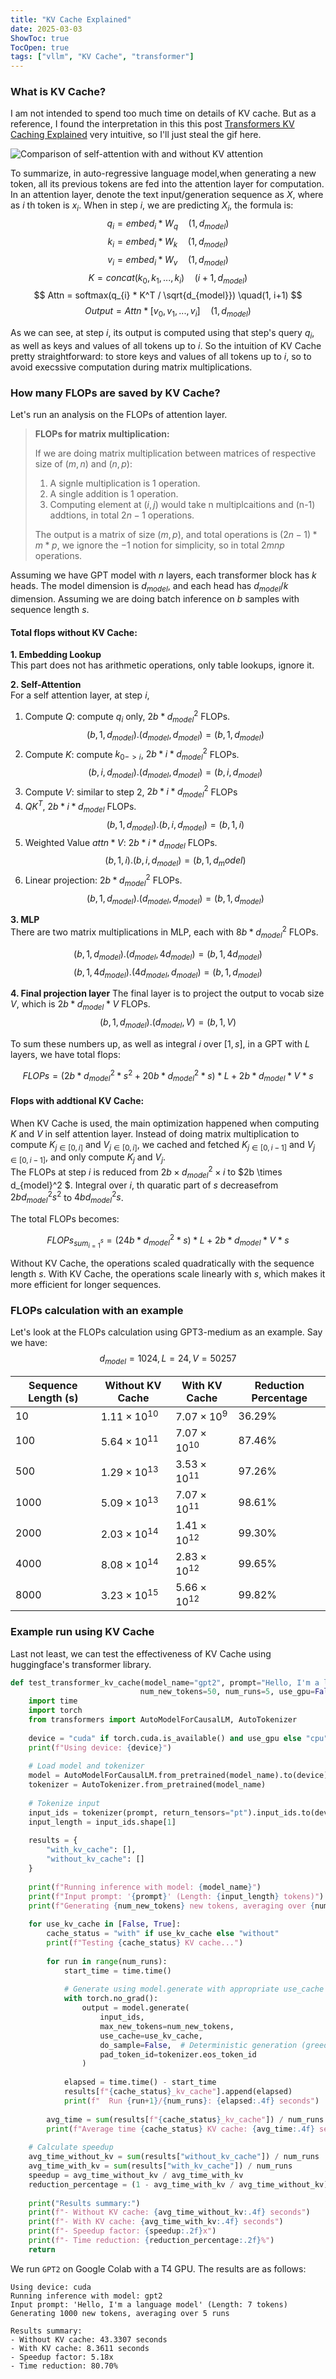 ```yaml
---
title: "KV Cache Explained"
date: 2025-03-03
ShowToc: true
TocOpen: true
tags: ["vllm", "KV Cache", "transformer"]
---
```


### What is KV Cache?
I am not intended to spend too much time on details of KV cache. But as a reference, I found the interpretation in this this post [Transformers KV Caching Explained](https://medium.com/@joaolages/kv-caching-explained-276520203249) very intuitive, so I'll just steal the gif here.

![Comparison of self-attention with and without KV attention](/images/kv-cache.gif)

To summarize, in auto-regressive language model,when generating a new token, all its previous tokens are fed into the attention layer for computation. In an attention layer, denote the text input/generation sequence as $X$, where as $i$ th token is $x_i$. When in step $i$, we are predicting $X_i$, the formula is:
$$
q_{i} = embed_i * W_q \quad(1, d_{model})
$$
$$
k_{i} = embed_i * W_k \quad(1, d_{model})
$$
$$
v_{i} = embed_i * W_v \quad(1, d_{model})
$$
$$
K = concat(k_{0}, k_{1}, ..., k_{i})  \quad(i+1, d_{model})
$$
$$
Attn = softmax(q_{i} * K^T / \sqrt{d_{model}}) \quad(1, i+1)
$$
$$
Output = Attn * [v_{0}, v_{1}, ..., v_{i}]  \quad(1, d_{model})
$$

As we can see, at step $i$, its output is computed using that step's query $q_{i}$, as well as keys and values of all tokens up to $i$. So the intuition of KV Cache pretty straightforward: to store keys and values of all tokens up to $i$, so to avoid execssive computation during matrix multiplications.

### How many FLOPs are saved by KV Cache?
Let's run an analysis on the FLOPs of attention layer.

> **FLOPs for matrix multiplication:**
>
> If we are doing matrix multiplication between matrices of respective size of $(m, n)$ and $(n, p)$:
> 1. A signle multiplication is 1 operation.
> 2. A single addition is 1 operation.
> 3. Computing element at $(i, j)$ would take n multiplcaitions and (n-1)
> addtions, in total $2n - 1$ operations. 
>
> The output is a matrix of size $(m,p)$, and total operations is $(2n-1) * m * p$,
> we ignore the $-1$ notion for simplicity, so in total $2mnp$ operations.
>

Assuming we have GPT model with $n$ layers, each transformer block has $k$ heads. The model dimension is $d_{model}$, and each head has $d_{model} / k$ dimension. Assuming we are doing batch inference on $b$ samples with sequence length $s$.

#### Total flops without KV Cache: 

**1. Embedding Lookup**     
This part does not has arithmetic operations, only table lookups, ignore it.

**2. Self-Attention**       
For a self attention layer, at step $i$, 
1. Compute $Q$: compute $q_i$ only, $2b * d_{model}^2$ FLOPs.
$$
(b, 1, d_{model}) . (d_{model}, d_{model}) = (b, 1, d_{model})
$$
2. Compute $K$: compute $k_{0->i}$, $2b * i * d_{model}^2$ FLOPs.
$$
(b, i, d_{model}) . (d_{model}, d_{model}) = (b, i, d_{model})
$$
3. Compute $V$: similar to step 2, $2b * i * d_{model}^2$ FLOPs
4. $QK^T$, $2b * i * d_{model}$ FLOPs.
$$
(b, 1, d_{model}) . (b, i, d_{model}) = (b, 1, i)
$$
5. Weighted Value $attn*V$: $2b * i * d_{model}$ FLOPs.
$$
(b, 1, i) . (b, i, d_{model}) = (b, 1, d_model)
$$
6. Linear projection: $2b * d_{model}^2$ FLOPs.
$$
(b, 1, d_{model}) . (d_{model}, d_{model}) = (b, 1, d_{model})
$$

**3. MLP**  
There are two matrix multiplications in MLP, each with $8b*d_{model}^2$ FLOPs.

$$
(b, 1, d_{model}) . (d_{model}, 4d_{model}) = (b, 1, 4d_{model})
$$
$$
(b, 1, 4d_{model}) . (4d_{model}, d_{model}) = (b, 1, d_{model})
$$

**4. Final projection layer**
The final layer is to project the output to vocab size $V$, which is $2b * d_{model}* V$ FLOPs.
$$
(b, 1, d_{model}) . (d_{model}, V) = (b, 1, V)
$$

To sum these numbers up, as well as integral $i$ over $[1, s]$, in a GPT with $L$ layers, we have total flops: 

$$
FLOPs = (2b * d_{model}^2 * s^2 + 20b * d_{model}^2 * s) * L + 2b * d_{model} * V * s
$$


#### Flops with addtional KV Cache:
When KV Cache is used, the main optimization happened when computing $K$ and $V$ in self attention layer. Instead of doing matrix multiplication to compute $K_{j \in [0, i]}$ and $V_{j \in [0, i]}$, we cached and fetched $K_{j \in [0, i-1]}$ and $V_{j \in [0, i-1]}$, and only compute $K_j$ and $V_j$.       
The FLOPs at step $i$ is reduced from $2b \times d_{model}^2 \times i$ to $2b \times d_{model}^2 $. Integral over $i$, th quaratic part of $s$ decreasefrom $2bd_{model}^2s^2$ to $4bd_{model}^2s$.

The total FLOPs becomes:

$$
FLOPs_{sum_{i=1}^s} = (24b * d_{model}^2 * s) * L + 2b * d_{model} * V * s
$$

Without KV Cache, the operations scaled quadratically with the sequence length $s$. With KV Cache, the operations scale linearly with $s$, which makes it more efficient for longer sequences.

### FLOPs calculation with an example
Let's look at the FLOPs calculation using GPT3-medium as an example. Say we have:
$$
d_{model} = 1024, L = 24, V = 50257
$$ 

| Sequence Length (s) | Without KV Cache | With KV Cache | Reduction Percentage |
|---------------------|------------------|---------------|----------------------|
| 10 | $1.11 \times 10^{10}$ | $7.07 \times 10^9$ | 36.29% |
| 100 | $5.64 \times 10^{11}$ | $7.07 \times 10^{10}$ | 87.46% |
| 500 | $1.29 \times 10^{13}$ | $3.53 \times 10^{11}$ | 97.26% |
| 1000 | $5.09 \times 10^{13}$ | $7.07 \times 10^{11}$ | 98.61% |
| 2000 | $2.03 \times 10^{14}$ | $1.41 \times 10^{12}$ | 99.30% |
| 4000 | $8.08 \times 10^{14}$ | $2.83 \times 10^{12}$ | 99.65% |
| 8000 | $3.23 \times 10^{15}$ | $5.66 \times 10^{12}$ | 99.82% |

### Example run using KV Cache
Last not least, we can test the effectiveness of KV Cache using huggingface's transformer library.
```python 
def test_transformer_kv_cache(model_name="gpt2", prompt="Hello, I'm a language model", 
                             num_new_tokens=50, num_runs=5, use_gpu=False):
    import time
    import torch
    from transformers import AutoModelForCausalLM, AutoTokenizer
    
    device = "cuda" if torch.cuda.is_available() and use_gpu else "cpu"
    print(f"Using device: {device}")
    
    # Load model and tokenizer
    model = AutoModelForCausalLM.from_pretrained(model_name).to(device)
    tokenizer = AutoTokenizer.from_pretrained(model_name)
    
    # Tokenize input
    input_ids = tokenizer(prompt, return_tensors="pt").input_ids.to(device)
    input_length = input_ids.shape[1]
    
    results = {
        "with_kv_cache": [],
        "without_kv_cache": []
    }
    
    print(f"Running inference with model: {model_name}")
    print(f"Input prompt: '{prompt}' (Length: {input_length} tokens)")
    print(f"Generating {num_new_tokens} new tokens, averaging over {num_runs} runs\n")
    
    for use_kv_cache in [False, True]:
        cache_status = "with" if use_kv_cache else "without"
        print(f"Testing {cache_status} KV cache...")
        
        for run in range(num_runs):
            start_time = time.time()
            
            # Generate using model.generate with appropriate use_cache setting
            with torch.no_grad():
                output = model.generate(
                    input_ids,
                    max_new_tokens=num_new_tokens,
                    use_cache=use_kv_cache,
                    do_sample=False,  # Deterministic generation (greedy)
                    pad_token_id=tokenizer.eos_token_id
                )
            
            elapsed = time.time() - start_time
            results[f"{cache_status}_kv_cache"].append(elapsed)
            print(f"  Run {run+1}/{num_runs}: {elapsed:.4f} seconds")
        
        avg_time = sum(results[f"{cache_status}_kv_cache"]) / num_runs
        print(f"Average time {cache_status} KV cache: {avg_time:.4f} seconds\n")
    
    # Calculate speedup
    avg_time_without_kv = sum(results["without_kv_cache"]) / num_runs
    avg_time_with_kv = sum(results["with_kv_cache"]) / num_runs
    speedup = avg_time_without_kv / avg_time_with_kv
    reduction_percentage = (1 - avg_time_with_kv / avg_time_without_kv) * 100
    
    print("Results summary:")
    print(f"- Without KV cache: {avg_time_without_kv:.4f} seconds")
    print(f"- With KV cache: {avg_time_with_kv:.4f} seconds")
    print(f"- Speedup factor: {speedup:.2f}x")
    print(f"- Time reduction: {reduction_percentage:.2f}%")
    return
```

We run `GPT2` on Google Colab with a T4 GPU. The results are as follows:
```
Using device: cuda
Running inference with model: gpt2
Input prompt: 'Hello, I'm a language model' (Length: 7 tokens)
Generating 1000 new tokens, averaging over 5 runs

Results summary:
- Without KV cache: 43.3307 seconds
- With KV cache: 8.3611 seconds
- Speedup factor: 5.18x
- Time reduction: 80.70%
```